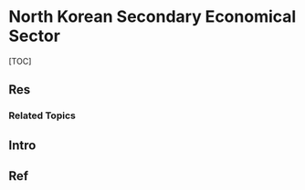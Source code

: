 # North Korean Secondary Economical Sector

[TOC]



## Res
### Related Topics



## Intro



## Ref
